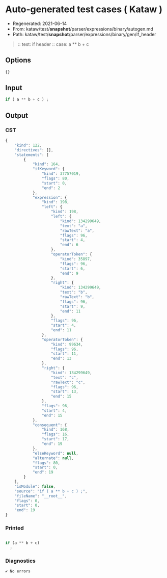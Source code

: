 # Auto-generated test cases ( Kataw )
- Regenerated: 2021-06-14
- From: kataw/test/__snapshot__/parser/expressions/binary/autogen.md
- Path: kataw/test/__snapshot__/parser/expressions/binary/gen/if_header
> :: test: if header
> :: case: a ** b + c
## Options

`````js
{}
`````
## Input

`````js
if ( a ** b + c ) ;
`````
## Output

### CST

```javascript
{
    "kind": 122,
    "directives": [],
    "statements": [
        {
            "kind": 164,
            "ifKeyword": {
                "kind": 37757019,
                "flags": 80,
                "start": 0,
                "end": 2
            },
            "expression": {
                "kind": 198,
                "left": {
                    "kind": 198,
                    "left": {
                        "kind": 134299649,
                        "text": "a",
                        "rawText": "a",
                        "flags": 96,
                        "start": 4,
                        "end": 6
                    },
                    "operatorToken": {
                        "kind": 35897,
                        "flags": 96,
                        "start": 6,
                        "end": 9
                    },
                    "right": {
                        "kind": 134299649,
                        "text": "b",
                        "rawText": "b",
                        "flags": 96,
                        "start": 9,
                        "end": 11
                    },
                    "flags": 96,
                    "start": 4,
                    "end": 11
                },
                "operatorToken": {
                    "kind": 99634,
                    "flags": 96,
                    "start": 11,
                    "end": 13
                },
                "right": {
                    "kind": 134299649,
                    "text": "c",
                    "rawText": "c",
                    "flags": 96,
                    "start": 13,
                    "end": 15
                },
                "flags": 96,
                "start": 4,
                "end": 15
            },
            "consequent": {
                "kind": 168,
                "flags": 16,
                "start": 17,
                "end": 19
            },
            "elseKeyword": null,
            "alternate": null,
            "flags": 80,
            "start": 0,
            "end": 19
        }
    ],
    "isModule": false,
    "source": "if ( a ** b + c ) ;",
    "fileName": "__root__",
    "flags": 0,
    "start": 0,
    "end": 19
}
```

### Printed

```javascript

if (a ** b + c)
  ;

```

### Diagnostics

```javascript
✔ No errors
```


